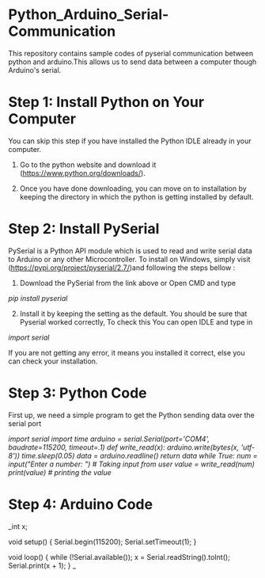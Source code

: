# Python_Arduino_Serial-Communication
This repository contains sample codes of pyserial communication between python and arduino.This allows us to send data between a computer though Arduino's serial.

# Step 1: Install Python on Your Computer
You can skip this step if you have installed the Python IDLE already in your computer.

1. Go to the python website and download it (https://www.python.org/downloads/).

2. Once you have done downloading, you can move on to installation by keeping the directory in which the python is getting installed by default.

# Step 2: Install PySerial
PySerial is a Python API module which is used to read and write serial data to Arduino or any other Microcontroller. To install on Windows, simply visit (https://pypi.org/project/pyserial/2.7/)and following the steps bellow :

1. Download the PySerial from the link above or Open CMD and type
 
 _pip install pyserial_

2. Install it by keeping the setting as the default. You should be sure that Pyserial worked correctly, To check this You can open IDLE and type in

_import serial_

If you are not getting any error, it means you installed it correct, else you can check your installation.

# Step 3: Python Code
First up, we need a simple program to get the Python sending data over the serial port


_import serial
import time
arduino = serial.Serial(port='COM4', baudrate=115200, timeout=.1)
def write_read(x):
    arduino.write(bytes(x, 'utf-8'))
    time.sleep(0.05)
    data = arduino.readline()
    return data
while True:
    num = input("Enter a number: ") # Taking input from user
    value = write_read(num)
    print(value) # printing the value_ 

    
# Step 4: Arduino Code

_int x;

void setup() {
  Serial.begin(115200);
  Serial.setTimeout(1);
}

void loop() {
  while (!Serial.available());
  x = Serial.readString().toInt();
  Serial.print(x + 1);
} 
_

